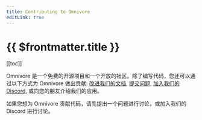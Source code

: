 ```yaml
---
title: Contributing to Omnivore
editLink: true
---
```


# {{ $frontmatter.title }}

[[toc]]

Omnivore 是一个免费的开源项目和一个开放的社区。除了编写代码，您还可以通过以下方式为 Omnivore 做出贡献: [改进我们的文档](https://github.com/omnivore-app/docs.omnivore), [提交问题](https://github.com/omnivore-app/omnivore/issues), [加入我们的 Discord](https://discord.gg/h2z5rppzz9), 或向您的朋友介绍我们的应用。

如果您想为 Omnivore 贡献代码，请先提出一个问题进行讨论，或加入我们的 Discord 进行讨论。
